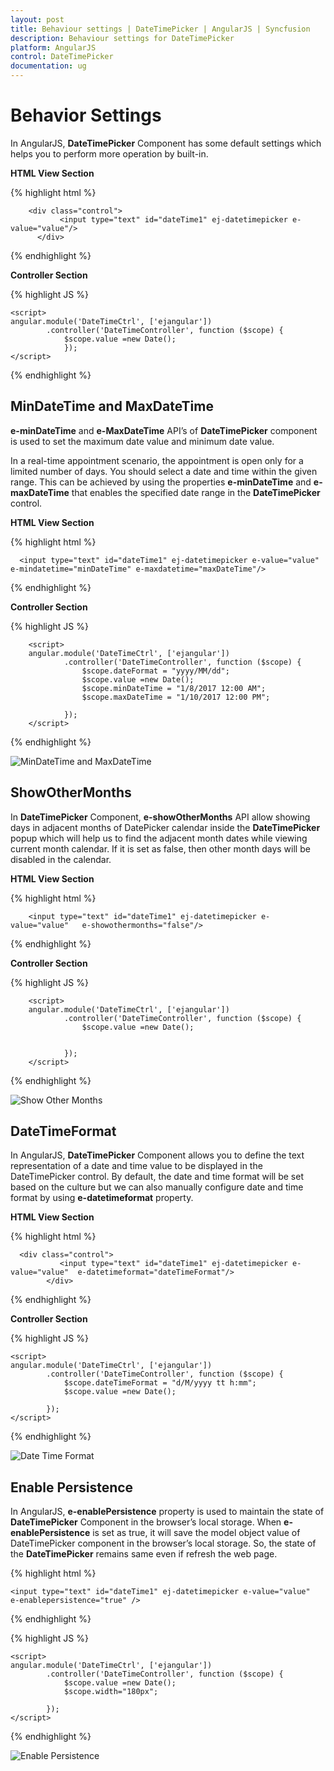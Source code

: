 ```yaml
---
layout: post
title: Behaviour settings | DateTimePicker | AngularJS | Syncfusion
description: Behaviour settings for DateTimePicker
platform: AngularJS
control: DateTimePicker
documentation: ug
---
```


# Behavior Settings

In AngularJS, **DateTimePicker** Component has some default settings which helps you to perform more operation by built-in.

**HTML View Section**

{% highlight html %}

        <div class="control">
               <input type="text" id="dateTime1" ej-datetimepicker e-value="value"/>
          </div>

{% endhighlight %}

 **Controller Section**

{% highlight JS %}

    <script>
    angular.module('DateTimeCtrl', ['ejangular'])
            .controller('DateTimeController', function ($scope) {
                $scope.value =new Date();
                });
    </script>

{% endhighlight %}

## MinDateTime and MaxDateTime

**e-minDateTime** and **e-MaxDateTime** API’s of **DateTimePicker** component is used to set the maximum date value and minimum date value. 

In a real-time appointment scenario, the appointment is open only for a limited number of days. You should select a date and time within the given range. This can be achieved by using the properties **e-minDateTime** and **e-maxDateTime** that enables the specified date range in the **DateTimePicker**  control.

**HTML View Section**

{% highlight html %}

      <input type="text" id="dateTime1" ej-datetimepicker e-value="value" e-mindatetime="minDateTime" e-maxdatetime="maxDateTime"/>

{% endhighlight %}

 **Controller Section**

{% highlight JS %}

        <script>
        angular.module('DateTimeCtrl', ['ejangular'])
                .controller('DateTimeController', function ($scope) {
                    $scope.dateFormat = "yyyy/MM/dd";
                    $scope.value =new Date();
                    $scope.minDateTime = "1/8/2017 12:00 AM";
                    $scope.maxDateTime = "1/10/2017 12:00 PM";
                    
                });
        </script>

{% endhighlight %}

![MinDateTime and MaxDateTime](Behaviour_settings_images/datetime1.png)


## ShowOtherMonths

In **DateTimePicker** Component, **e-showOtherMonths** API allow showing days in adjacent months of DatePicker calendar inside the **DateTimePicker** popup which will help us to find the adjacent month dates while viewing current month calendar. If it is set as false, then other month days will be disabled in the calendar.

**HTML View Section**

{% highlight html %}

        <input type="text" id="dateTime1" ej-datetimepicker e-value="value"   e-showothermonths="false"/>

{% endhighlight  %}

 **Controller Section**

{% highlight JS %}

        <script>
        angular.module('DateTimeCtrl', ['ejangular'])
                .controller('DateTimeController', function ($scope) {
                    $scope.value =new Date();
                    
                    
                });
        </script>


{% endhighlight %}

![Show Other Months](Behaviour_settings_images/datetime2.png)

## DateTimeFormat

In AngularJS, **DateTimePicker** Component allows you to define the text representation of a date and time value to be displayed in the DateTimePicker control. By default, the date and time format will be set based on the culture but we can also manually configure date and time format by using **e-datetimeformat** property.

**HTML View Section**

{% highlight html %}

      <div class="control">
               <input type="text" id="dateTime1" ej-datetimepicker e-value="value"  e-datetimeformat="dateTimeFormat"/>
            </div>

{% endhighlight %}

 **Controller Section**

{% highlight JS %}

    <script>
    angular.module('DateTimeCtrl', ['ejangular'])
            .controller('DateTimeController', function ($scope) {
                $scope.dateTimeFormat = "d/M/yyyy tt h:mm";
                $scope.value =new Date();
        
            });
    </script>


{% endhighlight %}

![Date Time Format](Behaviour_settings_images/datetime3.png)

## Enable Persistence

In AngularJS, **e-enablePersistence** property is used to maintain the state of **DateTimePicker** Component in the browser’s local storage. When **e-enablePersistence** is set as true, it will save the model object value of DateTimePicker component in the browser’s local storage. So, the state of the **DateTimePicker** remains same even if refresh the web page.

{% highlight html %}

    <input type="text" id="dateTime1" ej-datetimepicker e-value="value"  e-enablepersistence="true" />

{% endhighlight %}

{% highlight JS %}

    <script>
    angular.module('DateTimeCtrl', ['ejangular'])
            .controller('DateTimeController', function ($scope) {
                $scope.value =new Date();
                $scope.width="180px";
                
            });
    </script>


{% endhighlight %}

![Enable Persistence](Behaviour_settings_images/datetime4.png)